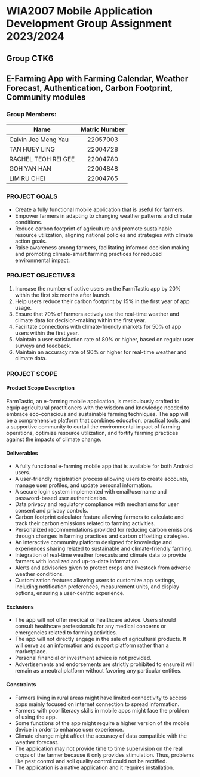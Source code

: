 # WIA2007 Mobile Application Development Group Assignment 2023/2024

## Group CTK6

## E-Farming App with Farming Calendar, Weather Forecast, Authentication, Carbon Footprint, Community modules

### Group Members:

| Name                   | Matric Number |
|------------------------|:-------------:|
| Calvin Jee Meng Yau    |   22057003    |
| TAN HUEY LING          |   22004728    |
| RACHEL TEOH REI GEE    |   22004780    |
| GOH YAN HAN            |   22004848    |
| LIM RU CHEI            |   22004765    |

### PROJECT GOALS
- Create a fully functional mobile application that is useful for farmers.
- Empower farmers in adapting to changing weather patterns and climate conditions.
- Reduce carbon footprint of agriculture and promote sustainable resource utilization, aligning national policies and strategies with climate action goals.
- Raise awareness among farmers, facilitating informed decision making and promoting climate-smart farming practices for reduced environmental impact.

### PROJECT OBJECTIVES
1. Increase the number of active users on the FarmTastic app by 20% within the first six months after launch.
2. Help users reduce their carbon footprint by 15% in the first year of app usage.
3. Ensure that 70% of farmers actively use the real-time weather and climate data for decision-making within the first year.
4. Facilitate connections with climate-friendly markets for 50% of app users within the first year.
5. Maintain a user satisfaction rate of 80% or higher, based on regular user surveys and feedback.
6. Maintain an accuracy rate of 90% or higher for real-time weather and climate data.

### PROJECT SCOPE
#### Product Scope Description
FarmTastic, an e-farming mobile application, is meticulously crafted to equip agricultural practitioners with the wisdom and knowledge needed to embrace eco-conscious and sustainable farming techniques. The app will be a comprehensive platform that combines education, practical tools, and a supportive community to curtail the environmental impact of farming operations, optimize resource utilization, and fortify farming practices against the impacts of climate change.

#### Deliverables
- A fully functional e-farming mobile app that is available for both Android users.
- A user-friendly registration process allowing users to create accounts, manage user profiles, and update personal information.
- A secure login system implemented with email/username and password-based user authentication.
- Data privacy and regulatory compliance with mechanisms for user consent and privacy controls.
- Carbon footprint calculator feature allowing farmers to calculate and track their carbon emissions related to farming activities.
- Personalized recommendations provided for reducing carbon emissions through changes in farming practices and carbon offsetting strategies.
- An interactive community platform designed for knowledge and experiences sharing related to sustainable and climate-friendly farming.
- Integration of real-time weather forecasts and climate data to provide farmers with localized and up-to-date information.
- Alerts and advisories given to protect crops and livestock from adverse weather conditions.
- Customization features allowing users to customize app settings, including notification preferences, measurement units, and display options, ensuring a user-centric experience.

#### Exclusions
- The app will not offer medical or healthcare advice. Users should consult healthcare professionals for any medical concerns or emergencies related to farming activities.
- The app will not directly engage in the sale of agricultural products. It will serve as an information and support platform rather than a marketplace.
- Personal financial or investment advice is not provided.
- Advertisements and endorsements are strictly prohibited to ensure it will remain as a neutral platform without favoring any particular entities.

#### Constraints
- Farmers living in rural areas might have limited connectivity to access apps mainly focused on internet connection to spread information.
- Farmers with poor literacy skills in mobile apps might face the problem of using the app.
- Some functions of the app might require a higher version of the mobile device in order to enhance user experience.
- Climate change might affect the accuracy of data compatible with the weather forecast.
- The application may not provide time to time supervision on the real crops of the farmer because it only provides stimulation. Thus, problems like pest control and soil quality control could not be rectified.
- The application is a native application and it requires installation.

